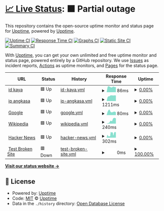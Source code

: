 # [📈 Live Status](https://upptime.github.io/upptime): <!--live status--> **🟧 Partial outage**

This repository contains the open-source uptime monitor and status page for [Upptime](https://upptime.js.org), powered by [Upptime](https://github.com/upptime/upptime).

[![Uptime CI](https://github.com/minivi/curly-lamp/workflows/Uptime%20CI/badge.svg)](https://github.com/minivi/curly-lamp/actions?query=workflow%3A%22Uptime+CI%22)
[![Response Time CI](https://github.com/minivi/curly-lamp/workflows/Response%20Time%20CI/badge.svg)](https://github.com/minivi/curly-lamp/actions?query=workflow%3A%22Response+Time+CI%22)
[![Graphs CI](https://github.com/minivi/curly-lamp/workflows/Graphs%20CI/badge.svg)](https://github.com/minivi/curly-lamp/actions?query=workflow%3A%22Graphs+CI%22)
[![Static Site CI](https://github.com/minivi/curly-lamp/workflows/Static%20Site%20CI/badge.svg)](https://github.com/minivi/curly-lamp/actions?query=workflow%3A%22Static+Site+CI%22)
[![Summary CI](https://github.com/minivi/curly-lamp/workflows/Summary%20CI/badge.svg)](https://github.com/minivi/curly-lamp/actions?query=workflow%3A%22Summary+CI%22)

With [Upptime](https://upptime.js.org), you can get your own unlimited and free uptime monitor and status page, powered entirely by a GitHub repository. We use [Issues](https://github.com/upptime/upptime/issues) as incident reports, [Actions](https://github.com/minivi/curly-lamp/actions) as uptime monitors, and [Pages](https://upptime.github.io/upptime) for the status page.

<!--start: status pages-->
<!-- This summary is generated by Upptime (https://github.com/upptime/upptime) -->
<!-- Do not edit this manually, your changes will be overwritten -->
<!-- prettier-ignore -->
| URL | Status | History | Response Time | Uptime |
| --- | ------ | ------- | ------------- | ------ |
| <img alt="" src="https://icons.duckduckgo.com/ip3/indonesiakaya.com.ico" height="13"> [id kaya](https://indonesiakaya.com) | 🟩 Up | [id-kaya.yml](https://github.com/minivi/curly-lamp/commits/HEAD/history/id-kaya.yml) | <details><summary><img alt="Response time graph" src="./graphs/id-kaya/response-time-week.png" height="20"> 86ms</summary><br><a href="https://minivi.github.io/curly-lamp/history/id-kaya"><img alt="Response time 3314" src="https://img.shields.io/endpoint?url=https%3A%2F%2Fraw.githubusercontent.com%2Fminivi%2Fcurly-lamp%2FHEAD%2Fapi%2Fid-kaya%2Fresponse-time.json"></a><br><a href="https://minivi.github.io/curly-lamp/history/id-kaya"><img alt="24-hour response time 82" src="https://img.shields.io/endpoint?url=https%3A%2F%2Fraw.githubusercontent.com%2Fminivi%2Fcurly-lamp%2FHEAD%2Fapi%2Fid-kaya%2Fresponse-time-day.json"></a><br><a href="https://minivi.github.io/curly-lamp/history/id-kaya"><img alt="7-day response time 86" src="https://img.shields.io/endpoint?url=https%3A%2F%2Fraw.githubusercontent.com%2Fminivi%2Fcurly-lamp%2FHEAD%2Fapi%2Fid-kaya%2Fresponse-time-week.json"></a><br><a href="https://minivi.github.io/curly-lamp/history/id-kaya"><img alt="30-day response time 106" src="https://img.shields.io/endpoint?url=https%3A%2F%2Fraw.githubusercontent.com%2Fminivi%2Fcurly-lamp%2FHEAD%2Fapi%2Fid-kaya%2Fresponse-time-month.json"></a><br><a href="https://minivi.github.io/curly-lamp/history/id-kaya"><img alt="1-year response time 3269" src="https://img.shields.io/endpoint?url=https%3A%2F%2Fraw.githubusercontent.com%2Fminivi%2Fcurly-lamp%2FHEAD%2Fapi%2Fid-kaya%2Fresponse-time-year.json"></a></details> | <details><summary><a href="https://minivi.github.io/curly-lamp/history/id-kaya">0.00%</a></summary><a href="https://minivi.github.io/curly-lamp/history/id-kaya"><img alt="All-time uptime 46.67%" src="https://img.shields.io/endpoint?url=https%3A%2F%2Fraw.githubusercontent.com%2Fminivi%2Fcurly-lamp%2FHEAD%2Fapi%2Fid-kaya%2Fuptime.json"></a><br><a href="https://minivi.github.io/curly-lamp/history/id-kaya"><img alt="24-hour uptime 0.00%" src="https://img.shields.io/endpoint?url=https%3A%2F%2Fraw.githubusercontent.com%2Fminivi%2Fcurly-lamp%2FHEAD%2Fapi%2Fid-kaya%2Fuptime-day.json"></a><br><a href="https://minivi.github.io/curly-lamp/history/id-kaya"><img alt="7-day uptime 0.00%" src="https://img.shields.io/endpoint?url=https%3A%2F%2Fraw.githubusercontent.com%2Fminivi%2Fcurly-lamp%2FHEAD%2Fapi%2Fid-kaya%2Fuptime-week.json"></a><br><a href="https://minivi.github.io/curly-lamp/history/id-kaya"><img alt="30-day uptime 0.00%" src="https://img.shields.io/endpoint?url=https%3A%2F%2Fraw.githubusercontent.com%2Fminivi%2Fcurly-lamp%2FHEAD%2Fapi%2Fid-kaya%2Fuptime-month.json"></a><br><a href="https://minivi.github.io/curly-lamp/history/id-kaya"><img alt="1-year uptime 34.59%" src="https://img.shields.io/endpoint?url=https%3A%2F%2Fraw.githubusercontent.com%2Fminivi%2Fcurly-lamp%2FHEAD%2Fapi%2Fid-kaya%2Fuptime-year.json"></a></details>
| <img alt="" src="https://icons.duckduckgo.com/ip3/ip.angkasa.id.ico" height="13"> [ip angkasa](https://ip.angkasa.id) | 🟩 Up | [ip-angkasa.yml](https://github.com/minivi/curly-lamp/commits/HEAD/history/ip-angkasa.yml) | <details><summary><img alt="Response time graph" src="./graphs/ip-angkasa/response-time-week.png" height="20"> 1211ms</summary><br><a href="https://minivi.github.io/curly-lamp/history/ip-angkasa"><img alt="Response time 1192" src="https://img.shields.io/endpoint?url=https%3A%2F%2Fraw.githubusercontent.com%2Fminivi%2Fcurly-lamp%2FHEAD%2Fapi%2Fip-angkasa%2Fresponse-time.json"></a><br><a href="https://minivi.github.io/curly-lamp/history/ip-angkasa"><img alt="24-hour response time 1273" src="https://img.shields.io/endpoint?url=https%3A%2F%2Fraw.githubusercontent.com%2Fminivi%2Fcurly-lamp%2FHEAD%2Fapi%2Fip-angkasa%2Fresponse-time-day.json"></a><br><a href="https://minivi.github.io/curly-lamp/history/ip-angkasa"><img alt="7-day response time 1211" src="https://img.shields.io/endpoint?url=https%3A%2F%2Fraw.githubusercontent.com%2Fminivi%2Fcurly-lamp%2FHEAD%2Fapi%2Fip-angkasa%2Fresponse-time-week.json"></a><br><a href="https://minivi.github.io/curly-lamp/history/ip-angkasa"><img alt="30-day response time 1187" src="https://img.shields.io/endpoint?url=https%3A%2F%2Fraw.githubusercontent.com%2Fminivi%2Fcurly-lamp%2FHEAD%2Fapi%2Fip-angkasa%2Fresponse-time-month.json"></a><br><a href="https://minivi.github.io/curly-lamp/history/ip-angkasa"><img alt="1-year response time 1197" src="https://img.shields.io/endpoint?url=https%3A%2F%2Fraw.githubusercontent.com%2Fminivi%2Fcurly-lamp%2FHEAD%2Fapi%2Fip-angkasa%2Fresponse-time-year.json"></a></details> | <details><summary><a href="https://minivi.github.io/curly-lamp/history/ip-angkasa">0.00%</a></summary><a href="https://minivi.github.io/curly-lamp/history/ip-angkasa"><img alt="All-time uptime 46.71%" src="https://img.shields.io/endpoint?url=https%3A%2F%2Fraw.githubusercontent.com%2Fminivi%2Fcurly-lamp%2FHEAD%2Fapi%2Fip-angkasa%2Fuptime.json"></a><br><a href="https://minivi.github.io/curly-lamp/history/ip-angkasa"><img alt="24-hour uptime 0.00%" src="https://img.shields.io/endpoint?url=https%3A%2F%2Fraw.githubusercontent.com%2Fminivi%2Fcurly-lamp%2FHEAD%2Fapi%2Fip-angkasa%2Fuptime-day.json"></a><br><a href="https://minivi.github.io/curly-lamp/history/ip-angkasa"><img alt="7-day uptime 0.00%" src="https://img.shields.io/endpoint?url=https%3A%2F%2Fraw.githubusercontent.com%2Fminivi%2Fcurly-lamp%2FHEAD%2Fapi%2Fip-angkasa%2Fuptime-week.json"></a><br><a href="https://minivi.github.io/curly-lamp/history/ip-angkasa"><img alt="30-day uptime 0.00%" src="https://img.shields.io/endpoint?url=https%3A%2F%2Fraw.githubusercontent.com%2Fminivi%2Fcurly-lamp%2FHEAD%2Fapi%2Fip-angkasa%2Fuptime-month.json"></a><br><a href="https://minivi.github.io/curly-lamp/history/ip-angkasa"><img alt="1-year uptime 34.61%" src="https://img.shields.io/endpoint?url=https%3A%2F%2Fraw.githubusercontent.com%2Fminivi%2Fcurly-lamp%2FHEAD%2Fapi%2Fip-angkasa%2Fuptime-year.json"></a></details>
| <img alt="" src="https://icons.duckduckgo.com/ip3/www.google.com.ico" height="13"> [Google](https://www.google.com) | 🟩 Up | [google.yml](https://github.com/minivi/curly-lamp/commits/HEAD/history/google.yml) | <details><summary><img alt="Response time graph" src="./graphs/google/response-time-week.png" height="20"> 80ms</summary><br><a href="https://minivi.github.io/curly-lamp/history/google"><img alt="Response time 113" src="https://img.shields.io/endpoint?url=https%3A%2F%2Fraw.githubusercontent.com%2Fminivi%2Fcurly-lamp%2FHEAD%2Fapi%2Fgoogle%2Fresponse-time.json"></a><br><a href="https://minivi.github.io/curly-lamp/history/google"><img alt="24-hour response time 63" src="https://img.shields.io/endpoint?url=https%3A%2F%2Fraw.githubusercontent.com%2Fminivi%2Fcurly-lamp%2FHEAD%2Fapi%2Fgoogle%2Fresponse-time-day.json"></a><br><a href="https://minivi.github.io/curly-lamp/history/google"><img alt="7-day response time 80" src="https://img.shields.io/endpoint?url=https%3A%2F%2Fraw.githubusercontent.com%2Fminivi%2Fcurly-lamp%2FHEAD%2Fapi%2Fgoogle%2Fresponse-time-week.json"></a><br><a href="https://minivi.github.io/curly-lamp/history/google"><img alt="30-day response time 92" src="https://img.shields.io/endpoint?url=https%3A%2F%2Fraw.githubusercontent.com%2Fminivi%2Fcurly-lamp%2FHEAD%2Fapi%2Fgoogle%2Fresponse-time-month.json"></a><br><a href="https://minivi.github.io/curly-lamp/history/google"><img alt="1-year response time 113" src="https://img.shields.io/endpoint?url=https%3A%2F%2Fraw.githubusercontent.com%2Fminivi%2Fcurly-lamp%2FHEAD%2Fapi%2Fgoogle%2Fresponse-time-year.json"></a></details> | <details><summary><a href="https://minivi.github.io/curly-lamp/history/google">0.00%</a></summary><a href="https://minivi.github.io/curly-lamp/history/google"><img alt="All-time uptime 91.52%" src="https://img.shields.io/endpoint?url=https%3A%2F%2Fraw.githubusercontent.com%2Fminivi%2Fcurly-lamp%2FHEAD%2Fapi%2Fgoogle%2Fuptime.json"></a><br><a href="https://minivi.github.io/curly-lamp/history/google"><img alt="24-hour uptime 0.00%" src="https://img.shields.io/endpoint?url=https%3A%2F%2Fraw.githubusercontent.com%2Fminivi%2Fcurly-lamp%2FHEAD%2Fapi%2Fgoogle%2Fuptime-day.json"></a><br><a href="https://minivi.github.io/curly-lamp/history/google"><img alt="7-day uptime 0.00%" src="https://img.shields.io/endpoint?url=https%3A%2F%2Fraw.githubusercontent.com%2Fminivi%2Fcurly-lamp%2FHEAD%2Fapi%2Fgoogle%2Fuptime-week.json"></a><br><a href="https://minivi.github.io/curly-lamp/history/google"><img alt="30-day uptime 0.00%" src="https://img.shields.io/endpoint?url=https%3A%2F%2Fraw.githubusercontent.com%2Fminivi%2Fcurly-lamp%2FHEAD%2Fapi%2Fgoogle%2Fuptime-month.json"></a><br><a href="https://minivi.github.io/curly-lamp/history/google"><img alt="1-year uptime 73.60%" src="https://img.shields.io/endpoint?url=https%3A%2F%2Fraw.githubusercontent.com%2Fminivi%2Fcurly-lamp%2FHEAD%2Fapi%2Fgoogle%2Fuptime-year.json"></a></details>
| <img alt="" src="https://icons.duckduckgo.com/ip3/en.wikipedia.org.ico" height="13"> [Wikipedia](https://en.wikipedia.org) | 🟩 Up | [wikipedia.yml](https://github.com/minivi/curly-lamp/commits/HEAD/history/wikipedia.yml) | <details><summary><img alt="Response time graph" src="./graphs/wikipedia/response-time-week.png" height="20"> 240ms</summary><br><a href="https://minivi.github.io/curly-lamp/history/wikipedia"><img alt="Response time 206" src="https://img.shields.io/endpoint?url=https%3A%2F%2Fraw.githubusercontent.com%2Fminivi%2Fcurly-lamp%2FHEAD%2Fapi%2Fwikipedia%2Fresponse-time.json"></a><br><a href="https://minivi.github.io/curly-lamp/history/wikipedia"><img alt="24-hour response time 383" src="https://img.shields.io/endpoint?url=https%3A%2F%2Fraw.githubusercontent.com%2Fminivi%2Fcurly-lamp%2FHEAD%2Fapi%2Fwikipedia%2Fresponse-time-day.json"></a><br><a href="https://minivi.github.io/curly-lamp/history/wikipedia"><img alt="7-day response time 240" src="https://img.shields.io/endpoint?url=https%3A%2F%2Fraw.githubusercontent.com%2Fminivi%2Fcurly-lamp%2FHEAD%2Fapi%2Fwikipedia%2Fresponse-time-week.json"></a><br><a href="https://minivi.github.io/curly-lamp/history/wikipedia"><img alt="30-day response time 239" src="https://img.shields.io/endpoint?url=https%3A%2F%2Fraw.githubusercontent.com%2Fminivi%2Fcurly-lamp%2FHEAD%2Fapi%2Fwikipedia%2Fresponse-time-month.json"></a><br><a href="https://minivi.github.io/curly-lamp/history/wikipedia"><img alt="1-year response time 211" src="https://img.shields.io/endpoint?url=https%3A%2F%2Fraw.githubusercontent.com%2Fminivi%2Fcurly-lamp%2FHEAD%2Fapi%2Fwikipedia%2Fresponse-time-year.json"></a></details> | <details><summary><a href="https://minivi.github.io/curly-lamp/history/wikipedia">0.00%</a></summary><a href="https://minivi.github.io/curly-lamp/history/wikipedia"><img alt="All-time uptime 79.00%" src="https://img.shields.io/endpoint?url=https%3A%2F%2Fraw.githubusercontent.com%2Fminivi%2Fcurly-lamp%2FHEAD%2Fapi%2Fwikipedia%2Fuptime.json"></a><br><a href="https://minivi.github.io/curly-lamp/history/wikipedia"><img alt="24-hour uptime 0.00%" src="https://img.shields.io/endpoint?url=https%3A%2F%2Fraw.githubusercontent.com%2Fminivi%2Fcurly-lamp%2FHEAD%2Fapi%2Fwikipedia%2Fuptime-day.json"></a><br><a href="https://minivi.github.io/curly-lamp/history/wikipedia"><img alt="7-day uptime 0.00%" src="https://img.shields.io/endpoint?url=https%3A%2F%2Fraw.githubusercontent.com%2Fminivi%2Fcurly-lamp%2FHEAD%2Fapi%2Fwikipedia%2Fuptime-week.json"></a><br><a href="https://minivi.github.io/curly-lamp/history/wikipedia"><img alt="30-day uptime 0.00%" src="https://img.shields.io/endpoint?url=https%3A%2F%2Fraw.githubusercontent.com%2Fminivi%2Fcurly-lamp%2FHEAD%2Fapi%2Fwikipedia%2Fuptime-month.json"></a><br><a href="https://minivi.github.io/curly-lamp/history/wikipedia"><img alt="1-year uptime 34.61%" src="https://img.shields.io/endpoint?url=https%3A%2F%2Fraw.githubusercontent.com%2Fminivi%2Fcurly-lamp%2FHEAD%2Fapi%2Fwikipedia%2Fuptime-year.json"></a></details>
| <img alt="" src="https://icons.duckduckgo.com/ip3/news.ycombinator.com.ico" height="13"> [Hacker News](https://news.ycombinator.com) | 🟩 Up | [hacker-news.yml](https://github.com/minivi/curly-lamp/commits/HEAD/history/hacker-news.yml) | <details><summary><img alt="Response time graph" src="./graphs/hacker-news/response-time-week.png" height="20"> 302ms</summary><br><a href="https://minivi.github.io/curly-lamp/history/hacker-news"><img alt="Response time 282" src="https://img.shields.io/endpoint?url=https%3A%2F%2Fraw.githubusercontent.com%2Fminivi%2Fcurly-lamp%2FHEAD%2Fapi%2Fhacker-news%2Fresponse-time.json"></a><br><a href="https://minivi.github.io/curly-lamp/history/hacker-news"><img alt="24-hour response time 429" src="https://img.shields.io/endpoint?url=https%3A%2F%2Fraw.githubusercontent.com%2Fminivi%2Fcurly-lamp%2FHEAD%2Fapi%2Fhacker-news%2Fresponse-time-day.json"></a><br><a href="https://minivi.github.io/curly-lamp/history/hacker-news"><img alt="7-day response time 302" src="https://img.shields.io/endpoint?url=https%3A%2F%2Fraw.githubusercontent.com%2Fminivi%2Fcurly-lamp%2FHEAD%2Fapi%2Fhacker-news%2Fresponse-time-week.json"></a><br><a href="https://minivi.github.io/curly-lamp/history/hacker-news"><img alt="30-day response time 273" src="https://img.shields.io/endpoint?url=https%3A%2F%2Fraw.githubusercontent.com%2Fminivi%2Fcurly-lamp%2FHEAD%2Fapi%2Fhacker-news%2Fresponse-time-month.json"></a><br><a href="https://minivi.github.io/curly-lamp/history/hacker-news"><img alt="1-year response time 281" src="https://img.shields.io/endpoint?url=https%3A%2F%2Fraw.githubusercontent.com%2Fminivi%2Fcurly-lamp%2FHEAD%2Fapi%2Fhacker-news%2Fresponse-time-year.json"></a></details> | <details><summary><a href="https://minivi.github.io/curly-lamp/history/hacker-news">0.00%</a></summary><a href="https://minivi.github.io/curly-lamp/history/hacker-news"><img alt="All-time uptime 80.32%" src="https://img.shields.io/endpoint?url=https%3A%2F%2Fraw.githubusercontent.com%2Fminivi%2Fcurly-lamp%2FHEAD%2Fapi%2Fhacker-news%2Fuptime.json"></a><br><a href="https://minivi.github.io/curly-lamp/history/hacker-news"><img alt="24-hour uptime 0.00%" src="https://img.shields.io/endpoint?url=https%3A%2F%2Fraw.githubusercontent.com%2Fminivi%2Fcurly-lamp%2FHEAD%2Fapi%2Fhacker-news%2Fuptime-day.json"></a><br><a href="https://minivi.github.io/curly-lamp/history/hacker-news"><img alt="7-day uptime 0.00%" src="https://img.shields.io/endpoint?url=https%3A%2F%2Fraw.githubusercontent.com%2Fminivi%2Fcurly-lamp%2FHEAD%2Fapi%2Fhacker-news%2Fuptime-week.json"></a><br><a href="https://minivi.github.io/curly-lamp/history/hacker-news"><img alt="30-day uptime 0.00%" src="https://img.shields.io/endpoint?url=https%3A%2F%2Fraw.githubusercontent.com%2Fminivi%2Fcurly-lamp%2FHEAD%2Fapi%2Fhacker-news%2Fuptime-month.json"></a><br><a href="https://minivi.github.io/curly-lamp/history/hacker-news"><img alt="1-year uptime 38.80%" src="https://img.shields.io/endpoint?url=https%3A%2F%2Fraw.githubusercontent.com%2Fminivi%2Fcurly-lamp%2FHEAD%2Fapi%2Fhacker-news%2Fuptime-year.json"></a></details>
| <img alt="" src="https://icons.duckduckgo.com/ip3/thissitedoesnotexist.koj.co.ico" height="13"> [Test Broken Site](https://thissitedoesnotexist.koj.co) | 🟥 Down | [test-broken-site.yml](https://github.com/minivi/curly-lamp/commits/HEAD/history/test-broken-site.yml) | <details><summary><img alt="Response time graph" src="./graphs/test-broken-site/response-time-week.png" height="20"> 0ms</summary><br><a href="https://minivi.github.io/curly-lamp/history/test-broken-site"><img alt="Response time 0" src="https://img.shields.io/endpoint?url=https%3A%2F%2Fraw.githubusercontent.com%2Fminivi%2Fcurly-lamp%2FHEAD%2Fapi%2Ftest-broken-site%2Fresponse-time.json"></a><br><a href="https://minivi.github.io/curly-lamp/history/test-broken-site"><img alt="24-hour response time 0" src="https://img.shields.io/endpoint?url=https%3A%2F%2Fraw.githubusercontent.com%2Fminivi%2Fcurly-lamp%2FHEAD%2Fapi%2Ftest-broken-site%2Fresponse-time-day.json"></a><br><a href="https://minivi.github.io/curly-lamp/history/test-broken-site"><img alt="7-day response time 0" src="https://img.shields.io/endpoint?url=https%3A%2F%2Fraw.githubusercontent.com%2Fminivi%2Fcurly-lamp%2FHEAD%2Fapi%2Ftest-broken-site%2Fresponse-time-week.json"></a><br><a href="https://minivi.github.io/curly-lamp/history/test-broken-site"><img alt="30-day response time 0" src="https://img.shields.io/endpoint?url=https%3A%2F%2Fraw.githubusercontent.com%2Fminivi%2Fcurly-lamp%2FHEAD%2Fapi%2Ftest-broken-site%2Fresponse-time-month.json"></a><br><a href="https://minivi.github.io/curly-lamp/history/test-broken-site"><img alt="1-year response time 0" src="https://img.shields.io/endpoint?url=https%3A%2F%2Fraw.githubusercontent.com%2Fminivi%2Fcurly-lamp%2FHEAD%2Fapi%2Ftest-broken-site%2Fresponse-time-year.json"></a></details> | <details><summary><a href="https://minivi.github.io/curly-lamp/history/test-broken-site">100.00%</a></summary><a href="https://minivi.github.io/curly-lamp/history/test-broken-site"><img alt="All-time uptime 100.00%" src="https://img.shields.io/endpoint?url=https%3A%2F%2Fraw.githubusercontent.com%2Fminivi%2Fcurly-lamp%2FHEAD%2Fapi%2Ftest-broken-site%2Fuptime.json"></a><br><a href="https://minivi.github.io/curly-lamp/history/test-broken-site"><img alt="24-hour uptime 100.00%" src="https://img.shields.io/endpoint?url=https%3A%2F%2Fraw.githubusercontent.com%2Fminivi%2Fcurly-lamp%2FHEAD%2Fapi%2Ftest-broken-site%2Fuptime-day.json"></a><br><a href="https://minivi.github.io/curly-lamp/history/test-broken-site"><img alt="7-day uptime 100.00%" src="https://img.shields.io/endpoint?url=https%3A%2F%2Fraw.githubusercontent.com%2Fminivi%2Fcurly-lamp%2FHEAD%2Fapi%2Ftest-broken-site%2Fuptime-week.json"></a><br><a href="https://minivi.github.io/curly-lamp/history/test-broken-site"><img alt="30-day uptime 100.00%" src="https://img.shields.io/endpoint?url=https%3A%2F%2Fraw.githubusercontent.com%2Fminivi%2Fcurly-lamp%2FHEAD%2Fapi%2Ftest-broken-site%2Fuptime-month.json"></a><br><a href="https://minivi.github.io/curly-lamp/history/test-broken-site"><img alt="1-year uptime 100.00%" src="https://img.shields.io/endpoint?url=https%3A%2F%2Fraw.githubusercontent.com%2Fminivi%2Fcurly-lamp%2FHEAD%2Fapi%2Ftest-broken-site%2Fuptime-year.json"></a></details>

<!--end: status pages-->

[**Visit our status website →**](https://upptime.github.io/upptime)

## 📄 License

- Powered by: [Upptime](https://github.com/upptime/upptime)
- Code: [MIT](./LICENSE) © [Upptime](https://upptime.js.org)
- Data in the `./history` directory: [Open Database License](https://opendatacommons.org/licenses/odbl/1-0/)
